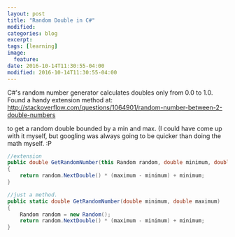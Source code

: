 ```yaml
---
layout: post
title: "Random Double in C#"
modified:
categories: blog
excerpt:
tags: [learning]
image:
  feature:
date: 2016-10-14T11:30:55-04:00
modified: 2016-10-14T11:30:55-04:00
---
```


C#'s random number generator calculates doubles only from 0.0 to 1.0. Found a handy extension method at: 
http://stackoverflow.com/questions/1064901/random-number-between-2-double-numbers

to get a random double bounded by a min and max. (I could have come up with it myself, but googling was always going to be quicker than doing the math myself. :P

```csharp
//extension
public double GetRandomNumber(this Random random, double minimum, double maximum)
{
    return random.NextDouble() * (maximum - minimum) + minimum;
}

//just a method.
public static double GetRandomNumber(double minimum, double maximum)
{ 
    Random random = new Random();
    return random.NextDouble() * (maximum - minimum) + minimum;
}
```
